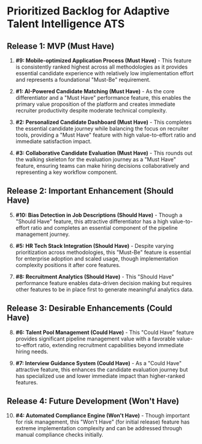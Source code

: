 # Prioritized Backlog for Adaptive Talent Intelligence ATS

## Release 1: MVP (Must Have)

1. **#9: Mobile-optimized Application Process (Must Have)** - This feature is consistently ranked highest across all methodologies as it provides essential candidate experience with relatively low implementation effort and represents a foundational "Must-Be" requirement.

2. **#1: AI-Powered Candidate Matching (Must Have)** - As the core differentiator and a "Must Have" performance feature, this enables the primary value proposition of the platform and creates immediate recruiter productivity despite moderate technical complexity.

3. **#2: Personalized Candidate Dashboard (Must Have)** - This completes the essential candidate journey while balancing the focus on recruiter tools, providing a "Must Have" feature with high value-to-effort ratio and immediate satisfaction impact.

4. **#3: Collaborative Candidate Evaluation (Must Have)** - This rounds out the walking skeleton for the evaluation journey as a "Must Have" feature, ensuring teams can make hiring decisions collaboratively and representing a key workflow component.

## Release 2: Important Enhancement (Should Have)

5. **#10: Bias Detection in Job Descriptions (Should Have)** - Though a "Should Have" feature, this attractive differentiator has a high value-to-effort ratio and completes an essential component of the pipeline management journey.

6. **#5: HR Tech Stack Integration (Should Have)** - Despite varying prioritization across methodologies, this "Must-Be" feature is essential for enterprise adoption and scaled usage, though implementation complexity positions it after core features.

7. **#8: Recruitment Analytics (Should Have)** - This "Should Have" performance feature enables data-driven decision making but requires other features to be in place first to generate meaningful analytics data.

## Release 3: Desirable Enhancements (Could Have)

8. **#6: Talent Pool Management (Could Have)** - This "Could Have" feature provides significant pipeline management value with a favorable value-to-effort ratio, extending recruitment capabilities beyond immediate hiring needs.

9. **#7: Interview Guidance System (Could Have)** - As a "Could Have" attractive feature, this enhances the candidate evaluation journey but has specialized use and lower immediate impact than higher-ranked features.

## Release 4: Future Development (Won't Have)

10. **#4: Automated Compliance Engine (Won't Have)** - Though important for risk management, this "Won't Have" (for initial release) feature has extreme implementation complexity and can be addressed through manual compliance checks initially.
